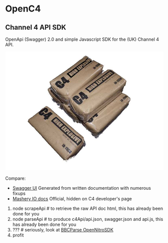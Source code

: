 # OpenC4 

## Channel 4 API SDK

OpenApi (Swagger) 2.0 and simple Javascript SDK for the (UK) Channel 4 API.

![logo](https://github.com/Mermade/openC4/blob/master/logo/C4_explosive.jpg?raw=true)

Compare:

* [Swagger UI](http://mermade.github.io/swagger/index.html?url=https://raw.githubusercontent.com/Mermade/openC4/master/c4Api/swagger.json) Generated from written documentation with numerous fixups 
* [Mashery IO docs](http://developer.channel4.com/io-docs) Official, hidden on C4 developer's page
 
1. node scrapeApi # to retrieve the raw API doc html, this has already been done for you
2. node parseApi # to produce c4Api/api.json, swagger.json and api.js, this has already been done for you
3. ??? # seriously, look at [BBCParse OpenNitroSDK](https://github.com/Mermade/bbcparse/blob/master/nitroSdk.js)
4. profit

